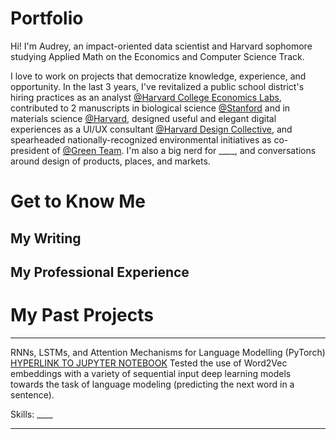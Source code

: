 # Portfolio

Hi! I'm Audrey, an impact-oriented data scientist and Harvard sophomore studying Applied Math on the Economics and Computer Science Track. 

I love to work on projects that democratize knowledge, experience, and opportunity. In the last 3 years, I've revitalized a public school district's hiring practices as an analyst [@Harvard College Economics Labs](https://www.harvardeconomics.org/), contributed to 2 manuscripts in biological science [@Stanford](https://papers.ssrn.com/sol3/papers.cfm?abstract_id=4136719) and in materials science [@Harvard](https://bertoldi.seas.harvard.edu/), designed useful and elegant digital experiences as a UI/UX consultant [@Harvard Design Collective](https://www.harvarddesignco.com/), and spearheaded nationally-recognized environmental initiatives as co-president of [@Green Team](https://www.losaltosonline.com/schools/los-altos-high-earns-national-green-ribbon-for-sustainability/article_02a15773-37f6-5683-a195-b68b7572c40b.html). I'm also a big nerd for ____, and conversations around design of products, places, and markets. 

# Get to Know Me

## My Writing

## My Professional Experience

# My Past Projects
---
RNNs, LSTMs, and Attention Mechanisms for Language Modelling (PyTorch) [HYPERLINK TO JUPYTER NOTEBOOK]()
Tested the use of Word2Vec embeddings with a variety of sequential input deep learning models towards the task of language modeling (predicting the next word in a sentence).

Skills: ____

---
